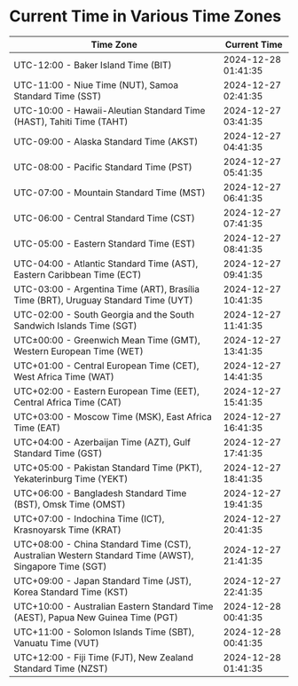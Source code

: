 # Current Time in Various Time Zones

| Time Zone | Current Time |
|-----------|--------------|
| UTC-12:00 - Baker Island Time (BIT) | 2024-12-28 01:41:35 |
| UTC-11:00 - Niue Time (NUT), Samoa Standard Time (SST) | 2024-12-27 02:41:35 |
| UTC-10:00 - Hawaii-Aleutian Standard Time (HAST), Tahiti Time (TAHT) | 2024-12-27 03:41:35 |
| UTC-09:00 - Alaska Standard Time (AKST) | 2024-12-27 04:41:35 |
| UTC-08:00 - Pacific Standard Time (PST) | 2024-12-27 05:41:35 |
| UTC-07:00 - Mountain Standard Time (MST) | 2024-12-27 06:41:35 |
| UTC-06:00 - Central Standard Time (CST) | 2024-12-27 07:41:35 |
| UTC-05:00 - Eastern Standard Time (EST) | 2024-12-27 08:41:35 |
| UTC-04:00 - Atlantic Standard Time (AST), Eastern Caribbean Time (ECT) | 2024-12-27 09:41:35 |
| UTC-03:00 - Argentina Time (ART), Brasília Time (BRT), Uruguay Standard Time (UYT) | 2024-12-27 10:41:35 |
| UTC-02:00 - South Georgia and the South Sandwich Islands Time (SGT) | 2024-12-27 11:41:35 |
| UTC±00:00 - Greenwich Mean Time (GMT), Western European Time (WET) | 2024-12-27 13:41:35 |
| UTC+01:00 - Central European Time (CET), West Africa Time (WAT) | 2024-12-27 14:41:35 |
| UTC+02:00 - Eastern European Time (EET), Central Africa Time (CAT) | 2024-12-27 15:41:35 |
| UTC+03:00 - Moscow Time (MSK), East Africa Time (EAT) | 2024-12-27 16:41:35 |
| UTC+04:00 - Azerbaijan Time (AZT), Gulf Standard Time (GST) | 2024-12-27 17:41:35 |
| UTC+05:00 - Pakistan Standard Time (PKT), Yekaterinburg Time (YEKT) | 2024-12-27 18:41:35 |
| UTC+06:00 - Bangladesh Standard Time (BST), Omsk Time (OMST) | 2024-12-27 19:41:35 |
| UTC+07:00 - Indochina Time (ICT), Krasnoyarsk Time (KRAT) | 2024-12-27 20:41:35 |
| UTC+08:00 - China Standard Time (CST), Australian Western Standard Time (AWST), Singapore Time (SGT) | 2024-12-27 21:41:35 |
| UTC+09:00 - Japan Standard Time (JST), Korea Standard Time (KST) | 2024-12-27 22:41:35 |
| UTC+10:00 - Australian Eastern Standard Time (AEST), Papua New Guinea Time (PGT) | 2024-12-28 00:41:35 |
| UTC+11:00 - Solomon Islands Time (SBT), Vanuatu Time (VUT) | 2024-12-28 00:41:35 |
| UTC+12:00 - Fiji Time (FJT), New Zealand Standard Time (NZST) | 2024-12-28 01:41:35 |
